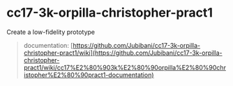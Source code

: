 # cc17-3k-orpilla-christopher-pract1
Create a low-fidelity prototype
> documentation: [https://github.com/Jubibani/cc17-3k-orpilla-christopher-pract1/wiki](https://github.com/Jubibani/cc17-3k-orpilla-christopher-pract1/wiki/cc17%E2%80%903k%E2%80%90orpilla%E2%80%90christopher%E2%80%90pract1-documentation)
